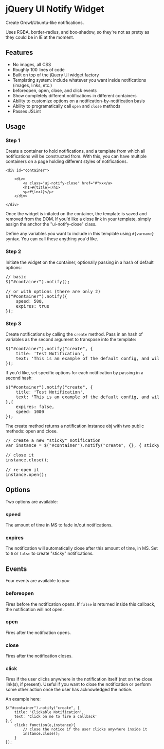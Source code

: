 # jQuery UI Notify Widget

Create Growl/Ubuntu-like notifications.

Uses RGBA, border-radius, and box-shadow, so they're not as pretty as they could be in IE at the moment.

## Features

- No images, all CSS
- Roughly 100 lines of code
- Built on top of the jQuery UI widget factory
- Templating system: include whatever you want inside notifications (images, links, etc.)
- beforeopen, open, close, and click events
- Show completely different notifications in different containers
- Ability to customize options on a notification-by-notification basis
- Ability to programatically call `open` and `close` methods
- Passes JSLint

## Usage

### Step 1
Create a container to hold notifications, and a template from which all notifications will be constructed from.  With this,
you can have multiple containers on a page holding different styles of notifications.

	<div id="container">

		<div>
			<a class="ui-notify-close" href="#">x</a>
			<h1>#{title}</h1>
			<p>#{text}</p>
		</div>
	
	</div>

Once the widget is initated on the container, the template is saved and removed from the DOM.  If you'd like a close link in your template,
simply assign the anchor the "ui-notify-close" class.

Define any variables you want to include in this template using `#{varname}` syntax.  You can call these anything you'd like.

### Step 2

Initiate the widget on the container, optionally passing in a hash of default options:

<pre>
// basic
$("#container").notify();

// or with options (there are only 2)
$("#container").notify({
	speed: 500,
	expires: true
});
</pre>

### Step 3
Create notifications by calling the `create` method.  Pass in an hash of variables as the second argument to transpose into the template:

<pre>
$("#container").notify("create", {
	title: 'Test Notification',
	text: 'This is an example of the default config, and will fade out after five seconds.'
});
</pre>

If you'd like, set specific options for each notification by passing in a second hash:

<pre>
$("#container").notify("create", {
	title: 'Test Notification',
	text: 'This is an example of the default config, and will fade out after five seconds.'
},{
	expires: false,
	speed: 1000
});
</pre>

The create method returns a notification instance obj with two public methods: open and close.

<pre>
// create a new "sticky" notification
var instance = $("#container").notify("create", {}, { sticky:true });

// close it
instance.close();

// re-open it
instance.open();
</pre>

## Options

Two options are available:

### speed
The amount of time in MS to fade in/out notifications.

### expires
The notification will automatically close after this amount of time, in MS.  Set to `0` or `false` to create "sticky" notifications.

## Events

Four events are available to you:

### beforeopen
Fires before the notification opens.  If `false` is returned inside this callback, the notification will not open.

### open
Fires after the notifcation opens.

### close 
Fires after the notification closes.

### click
Fires if the user clicks anywhere in the notification itself (not on the close link(s), if present).  Useful
if you want to close the notification or perform some other action once the user has acknowledged the notice.

An example here:

	$("#container").notify("create", {
		title: 'Clickable Notification',
		text: 'Click on me to fire a callback'
	},{
		click: function(e,instance){
			// close the notice if the user clicks anywhere inside it
			instance.close();
		}
	});



